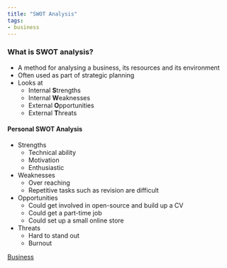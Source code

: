 ```yaml
---
title: "SWOT Analysis"
tags:
- business
---
```


### What is SWOT analysis?

- A method for analysing a business, its resources and its environment
- Often used as part of strategic planning
- Looks at
	- Internal **S**trengths
	- Internal **W**eaknesses
	- External **O**pportunities
	- External **T**hreats

#### Personal SWOT Analysis

- Strengths
	- Technical ability
	- Motivation
	- Enthusiastic
- Weaknesses
	- Over reaching
	- Repetitive tasks such as revision are difficult
- Opportunities
	- Could get involved in open-source and build up a CV
	- Could get a part-time job
	- Could set up a small online store 
- Threats
	- Hard to stand out
	- Burnout



[Business](/Business)
